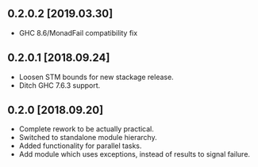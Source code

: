 0.2.0.2 [2019.03.30]
--------------------
* GHC 8.6/MonadFail compatibility fix

0.2.0.1 [2018.09.24]
--------------------
* Loosen STM bounds for new stackage release.
* Ditch GHC 7.6.3 support.

0.2.0 [2018.09.20]
------------------
* Complete rework to be actually practical.
* Switched to standalone module hierarchy.
* Added functionality for parallel tasks.
* Add module which uses exceptions, instead of results to signal failure.
